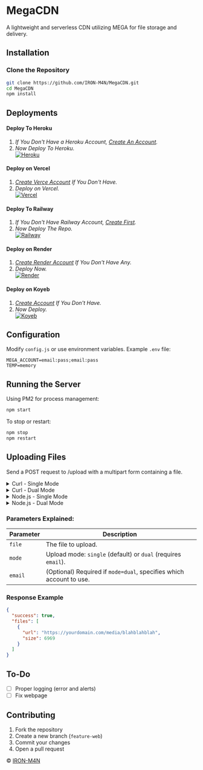 
# MegaCDN  
A lightweight and serverless CDN utilizing MEGA for file storage and delivery.  

## Installation  

### Clone the Repository  
```sh
git clone https://github.com/IRON-M4N/MegaCDN.git
cd MegaCDN
npm install
```

## Deployments

#### Deploy To Heroku
1. *If You Don't Have a Heroku Account, [Create An Account](https://signup.heroku.com).*
2. *Now Deploy To Heroku.* <br>
[![Heroku](https://img.shields.io/badge/Heroku-000000?style=for-the-badge&logo=heroku&logoColor=white)](https://heroku.com/deploy?template=https://github.com/IRON-M4N/MegaCDN)

#### Deploy on Vercel
1. *[Create Verce Account](https://vercel.com/signup) If You Don't Have.*
2. *Deploy on Vercel.* <br>
[![Vercel](https://img.shields.io/badge/Vercel-000000?style=for-the-badge&logo=vercel&logoColor=white)](https://vercel.com/new/clone?repository-url=https%3A%2F%2Fgithub.com%2FIRON-M4N%2FMegaCDN&env=MEGA_ACCOUNT,PORT&envDescription=provide%20multiple%20accounts%20in%20this%20format%20email%3Apass%3Bemail%3Apass%0Afor%20port%20use%203000%20or%20any)

#### Deploy To Railway
1. *If You Don't Have Railway Account, [Create First](https://railway.com).*
2. *Now Deploy The Repo.* <br>
[![Railway](https://img.shields.io/badge/Railway-000000?style=for-the-badge&logo=railway&logoColor=white)](https://railway.com/new)

#### Deploy on Render
1. *[Create Render Account](https://dashboard.render.com/register) If You Don't Have Any.*
2. *Deploy Now.* <br>
[![Render](https://img.shields.io/badge/Render-000000?style=for-the-badge&logo=render&logoColor=white)](https://render.com/deploy?repo=https://github.com/IRON-M4N/MegaCDN)

#### Deploy on Koyeb
1. *[Create Account](https://app.koyeb.com/auth/signup) If You Don't Have.*
2. *Now Deploy.* <br>
[![Koyeb](https://img.shields.io/badge/Koyeb-000000?style=for-the-badge&logo=koyeb&logoColor=white)](https://app.koyeb.com/deploy?type=git&repository=github.com/IRON-M4N/MegaCDN&name=MegaCDN&builder=buildpack&env[MEGA_ACCOUNT]=email:pass&env[PORT]=3000&env[TEMP]=memory )

## Configuration  

Modify `config.js` or use environment variables. Example `.env` file:  

```
MEGA_ACCOUNT=email:pass;email:pass
TEMP=memory
```

## Running the Server  

Using PM2 for process management:  
```sh
npm start
```  
To stop or restart:  
```sh
npm stop  
npm restart  
```

## Uploading Files  

Send a POST request to /upload with a multipart form containing a file.  

<details>
  <summary>Curl - Single Mode</summary>

 ``` sh
  curl -X POST -F "file=@image.jpg" -F "mode=single" http://yourdomain.com/upload
  ```
</details>

<details>
  <summary>Curl - Dual Mode</summary>

  ```sh
  curl -X POST -F "file=@image.jpg" -F "mode=dual" -F "email=user@example.com" http://yourdomain.com/upload
  ```
</details>

<details>
  <summary>Node.js - Single Mode</summary>

  ```js
  const fs = require("fs");
  const axios = require("axios");
  const FormData = require("form-data");

  async function uploadSingle() {
    const form = new FormData();
    form.append("file", fs.createReadStream("image.jpg"));
    form.append("mode", "single");

    const res = await axios.post("http://yourdomain.com/upload", form, {
      headers: form.getHeaders(),
    });

    console.log(res.data);
  }

  uploadSingle();
  ```
</details>

<details>
  <summary>Node.js - Dual Mode</summary>

  ```js
  const fs = require("fs");
  const axios = require("axios");
  const FormData = require("form-data");

  async function uploadDual() {
    const form = new FormData();
    form.append("file", fs.createReadStream("image.jpg"));
    form.append("mode", "dual");
    form.append("email", "ironman@onlyfans.com");

    const res = await axios.post("http://yourdomain.com/upload", form, {
      headers: form.getHeaders(),
    });

    console.log(res.data);
  }

  uploadDual();
  ```
</details>

### **Parameters Explained:**  
| Parameter  | Description |
|------------|-------------|
| `file` | The file to upload. |
| `mode` | Upload mode: `single` (default) or `dual` (requires `email`). |
| `email` | (Optional) Required if `mode=dual`, specifies which account to use. |

### Response Example  
```json
{
  "success": true,
  "files": [
    {
      "url": "https://yourdomain.com/media/blahblahblah",
      "size": 6969
    }
  ]
}
```  

## To-Do  
- [ ] Proper logging (error and alerts)
- [ ] Fix webpage

## Contributing  
1. Fork the repository  
2. Create a new branch (`feature-web`)  
3. Commit your changes  
4. Open a pull request  


© [IRON-M4N](https://github.com/IRON-M4N)
